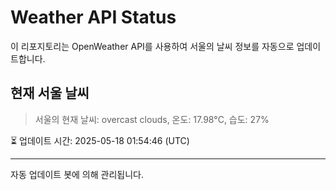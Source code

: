 
# Weather API Status

이 리포지토리는 OpenWeather API를 사용하여 서울의 날씨 정보를 자동으로 업데이트합니다.

## 현재 서울 날씨
> 서울의 현재 날씨: overcast clouds, 온도: 17.98°C, 습도: 27%

⏳ 업데이트 시간: 2025-05-18 01:54:46 (UTC)

---
자동 업데이트 봇에 의해 관리됩니다.
